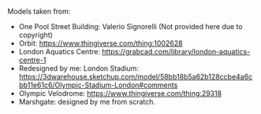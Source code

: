 Models taken from:

- One Pool Street Building: Valerio Signorelli (Not provided here due to copyright)
- Orbit: https://www.thingiverse.com/thing:1002628
- London Aquatics Centre: https://grabcad.com/library/london-aquatics-centre-1
- Redesigned by me: London Stadium: https://3dwarehouse.sketchup.com/model/58bb18b5a62b128ccbe4a6cbb11e61c6/Olympic-Stadium-London#comments
- Olympic Velodrome: https://www.thingiverse.com/thing:29318
- Marshgate: designed by me from scratch.